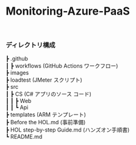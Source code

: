 # Monitoring-Azure-PaaS

<br />

### ディレクトリ構成

┣ .github  
┃   ┣ workflows (GitHub Actions ワークフロー)  
┣ images  
┣ loadtest (JMeter スクリプト)  
┣ src  
┃   ┣ CS (C# アプリのソース コード)  
┃   ┃   ┣ Web   
┃   ┃   ┗ Api  
┣ templates (ARM テンプレート)  
┣ Before the HOL.md (事前準備)  
┣ HOL step-by-step Guide.md (ハンズオン手順書)  
┗ README.md  